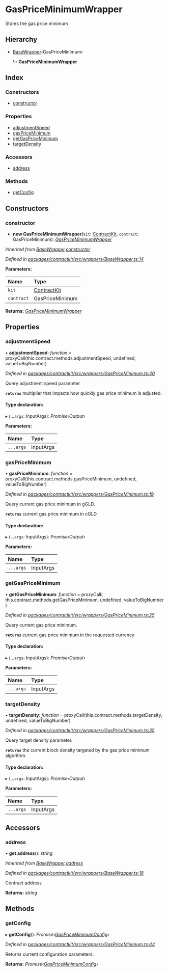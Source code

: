 # GasPriceMinimumWrapper

Stores the gas price minimum

## Hierarchy

* [BaseWrapper](../classes/_wrappers_basewrapper_.basewrapper.md)‹GasPriceMinimum›

  ↳ **GasPriceMinimumWrapper**

## Index

### Constructors

* [constructor](../classes/_wrappers_gaspriceminimum_.gaspriceminimumwrapper.md#constructor)

### Properties

* [adjustmentSpeed](../classes/_wrappers_gaspriceminimum_.gaspriceminimumwrapper.md#adjustmentspeed)
* [gasPriceMinimum](../classes/_wrappers_gaspriceminimum_.gaspriceminimumwrapper.md#gaspriceminimum)
* [getGasPriceMinimum](../classes/_wrappers_gaspriceminimum_.gaspriceminimumwrapper.md#getgaspriceminimum)
* [targetDensity](../classes/_wrappers_gaspriceminimum_.gaspriceminimumwrapper.md#targetdensity)

### Accessors

* [address](../classes/_wrappers_gaspriceminimum_.gaspriceminimumwrapper.md#address)

### Methods

* [getConfig](../classes/_wrappers_gaspriceminimum_.gaspriceminimumwrapper.md#getconfig)

## Constructors

### constructor

+ **new GasPriceMinimumWrapper**\(`kit`: [ContractKit](../classes/_kit_.contractkit.md), `contract`: GasPriceMinimum\): [_GasPriceMinimumWrapper_](../classes/_wrappers_gaspriceminimum_.gaspriceminimumwrapper.md)

_Inherited from_ [_BaseWrapper_](../classes/_wrappers_basewrapper_.basewrapper.md)_._[_constructor_](../classes/_wrappers_basewrapper_.basewrapper.md#constructor)

_Defined in_ [_packages/contractkit/src/wrappers/BaseWrapper.ts:14_](https://github.com/celo-org/celo-monorepo/blob/master/packages/contractkit/src/wrappers/BaseWrapper.ts#L14)

**Parameters:**

| Name | Type |
| :--- | :--- |
| `kit` | [ContractKit](../classes/_kit_.contractkit.md) |
| `contract` | GasPriceMinimum |

**Returns:** [_GasPriceMinimumWrapper_](../classes/_wrappers_gaspriceminimum_.gaspriceminimumwrapper.md)

## Properties

### adjustmentSpeed

• **adjustmentSpeed**: _function_ = proxyCall\(this.contract.methods.adjustmentSpeed, undefined, valueToBigNumber\)

_Defined in_ [_packages/contractkit/src/wrappers/GasPriceMinimum.ts:40_](https://github.com/celo-org/celo-monorepo/blob/master/packages/contractkit/src/wrappers/GasPriceMinimum.ts#L40)

Query adjustment speed parameter

**`returns`** multiplier that impacts how quickly gas price minimum is adjusted.

#### Type declaration:

▸ \(...`args`: InputArgs\): _Promise‹Output›_

**Parameters:**

| Name | Type |
| :--- | :--- |
| `...args` | InputArgs |

### gasPriceMinimum

• **gasPriceMinimum**: _function_ = proxyCall\(this.contract.methods.gasPriceMinimum, undefined, valueToBigNumber\)

_Defined in_ [_packages/contractkit/src/wrappers/GasPriceMinimum.ts:19_](https://github.com/celo-org/celo-monorepo/blob/master/packages/contractkit/src/wrappers/GasPriceMinimum.ts#L19)

Query current gas price minimum in gGLD.

**`returns`** current gas price minimum in cGLD

#### Type declaration:

▸ \(...`args`: InputArgs\): _Promise‹Output›_

**Parameters:**

| Name | Type |
| :--- | :--- |
| `...args` | InputArgs |

### getGasPriceMinimum

• **getGasPriceMinimum**: _function_ = proxyCall\( this.contract.methods.getGasPriceMinimum, undefined, valueToBigNumber \)

_Defined in_ [_packages/contractkit/src/wrappers/GasPriceMinimum.ts:25_](https://github.com/celo-org/celo-monorepo/blob/master/packages/contractkit/src/wrappers/GasPriceMinimum.ts#L25)

Query current gas price minimum.

**`returns`** current gas price minimum in the requested currency

#### Type declaration:

▸ \(...`args`: InputArgs\): _Promise‹Output›_

**Parameters:**

| Name | Type |
| :--- | :--- |
| `...args` | InputArgs |

### targetDensity

• **targetDensity**: _function_ = proxyCall\(this.contract.methods.targetDensity, undefined, valueToBigNumber\)

_Defined in_ [_packages/contractkit/src/wrappers/GasPriceMinimum.ts:35_](https://github.com/celo-org/celo-monorepo/blob/master/packages/contractkit/src/wrappers/GasPriceMinimum.ts#L35)

Query target density parameter.

**`returns`** the current block density targeted by the gas price minimum algorithm.

#### Type declaration:

▸ \(...`args`: InputArgs\): _Promise‹Output›_

**Parameters:**

| Name | Type |
| :--- | :--- |
| `...args` | InputArgs |

## Accessors

### address

• **get address**\(\): _string_

_Inherited from_ [_BaseWrapper_](../classes/_wrappers_basewrapper_.basewrapper.md)_._[_address_](../classes/_wrappers_basewrapper_.basewrapper.md#address)

_Defined in_ [_packages/contractkit/src/wrappers/BaseWrapper.ts:18_](https://github.com/celo-org/celo-monorepo/blob/master/packages/contractkit/src/wrappers/BaseWrapper.ts#L18)

Contract address

**Returns:** _string_

## Methods

### getConfig

▸ **getConfig**\(\): _Promise‹_[_GasPriceMinimumConfig_](../interfaces/_wrappers_gaspriceminimum_.gaspriceminimumconfig.md)_›_

_Defined in_ [_packages/contractkit/src/wrappers/GasPriceMinimum.ts:44_](https://github.com/celo-org/celo-monorepo/blob/master/packages/contractkit/src/wrappers/GasPriceMinimum.ts#L44)

Returns current configuration parameters.

**Returns:** _Promise‹_[_GasPriceMinimumConfig_](../interfaces/_wrappers_gaspriceminimum_.gaspriceminimumconfig.md)_›_

